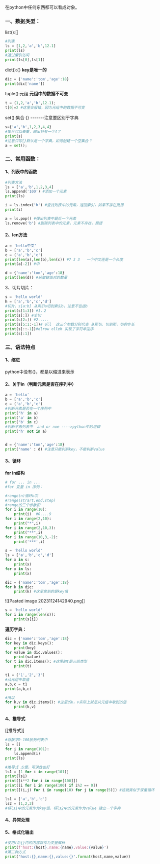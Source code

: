 在python中任何东西都可以看成对象。
### 一、数据类型：
list():[]
```python
#列表
ls = [1,2,'a','b',12.1]
print(ls)
#通过索引访问
print(ls[0],ls[1])
```
dict():{}    **key是唯一的**
```python
dic = {'name':'tom','age':18}
print(dic['name'])
```
tuple():元组  **元组中的数据不可变**
```python
t = (1,2,'a','b',12.1);
t[0]=2 #这里会报错，因为元组中的数据不可变
```
set():集合 {} -------注意要区别于字典
```python
s={'a','b',1,2,3,4,4}
#集合可以去重，输出只有一个4了
print(s)
#注意只写{}默认是一个字典，如何创建一个空集合？
a = set();
```

### 二、常用函数：
#### 1、列表中的函数
```python
#列表方法
ls = ['a','b',1,2,3,4]
ls.append('100') #添加一个元素
print(ls)

i = ls.index('b') #查找列表中的元素，返回索引，如果不存在报错
print(i)

a = ls.pop() #弹出列表中最后一个元素
ls.remove('b') #删除列表中的元素，元素不存在，报错
```
#### 2、len方法
```python
a = 'hello中文'
b = ['a','b','c']
c = ('a','b','c')
print(len(a),len(b),len(c)) #7 3 3   一个中文还是一个长度
print(a[-2]) #中

d = {'name':'tom','age':18}
print(len(d)) #获取键值对的数量
```
3、切片切片：
```python
s = 'hello world'
h = ['a','b','c','d']
#切片，s[a:b] 从索引a切到索引b，注意不包括b
print(s[1:3]) #1，2
print(s[:]) #全切
print(s[2:]) #2.....
print(s[5:1:-1])# oll  这三个参数分别代表 从那切，切到那，切的步长
print(s[::-1])#dlrow olleh 实现了字符串逆序
print(s[:1])
```
### 三、语法特点
####  1、缩进
python中没有{}，都是以缩进来表示
#### 2、关于in（判断元素是否在序列中）
```python
a = 'hello'
b = ['a','b','c']
c = ('a','b','c')
#判断元素是否在一个序列中
print('h' in a)
print('a' in b)
print('b' in c)
#判断不再列表中  and or noe ---->python中的逻辑
print('h' not in a)


d = {'name':'tom','age':18}
print('name' : d) #注意只能判断key，不能判断value
```

#### 3、循环
**for in结构**
```python
# for ... in ...
#for 变量 in 序列：

#range(n)循环n次
#range(strart,end,step)
#range的三个参数和
for i in range(10):
	print(i)  #0....9
for i in range(2,10):
	print("*",i)
for i in range(2,10,3):
	print("**",i)
for i in range(10,3,-2):
	print('***',i)

s = 'hello world'
ls = ['a','b','c','d']
for x in s:
	print(x)
for x in ls:
	print(x)

dic = {'name':'tom','age':18}
for k in dic:
	print(k) #这里拿到的是key值
```
![[Pasted image 20231124142940.png]]

```python
s = 'hello world'
for i in range(len(s)):
	print(s[i])
```
**遍历字典：**
```python
dic = {'name':'tom','age':18}
for key in dic.keys():
	print(key)
for value in dic.values():
	print(value)
for t in dic.items(): #这里的t是元组类型
	print(t)

t1 = ('1','2','3')
#从元组中取值
a,b,c = t1
print(a,b,c)

#所以
for k,v in dic.items(): #这里的k，v实际上就是从元组中取到的值
	print(k,v)
```
#### 4、推导式
[[推导式]]
```python
#将数字0-100放到列表中
ls = []
for i in range(101):
    ls.append(i)
print(ls)

#推导式 方便，可读性也好
ls1 = [1 for i in range(101)]
print(ls1)
print([i**2 for i in range[100]])
print([i for i in range(100) if i%2 == 0])
print([(i,j) for i in range(10) for j in range(5)]) #这就类似于双重循环

ls1 = ['a','b','c']
ls2 = [1,2,3]
#将ls1中的元素作为key值，将ls2中的元素作为value 建立一个字典


```
#### 4、异常处理
#### 5、格式化输出
```python
#使用f后{}内的内容将作为变量解析
print(f'host:{host},name:{name},value:{value}')
#第二种方式
print('host:{},name:{},value:{}'.format(host,name,value))
```
